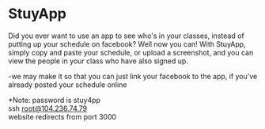 # StuyApp
Did you ever want to use an app to see who's in your classes, instead of putting up your schedule on facebook? Well now you can! With StuyApp, simply copy and paste your schedule, or upload a screenshot, and you can view the people in your class who have also signed up.


-we may make it so that you can just link your facebook to the app, if you've already posted your schedule online

*Note: password is stuy4pp  
ssh root@104.236.74.79  
website redirects from port 3000

